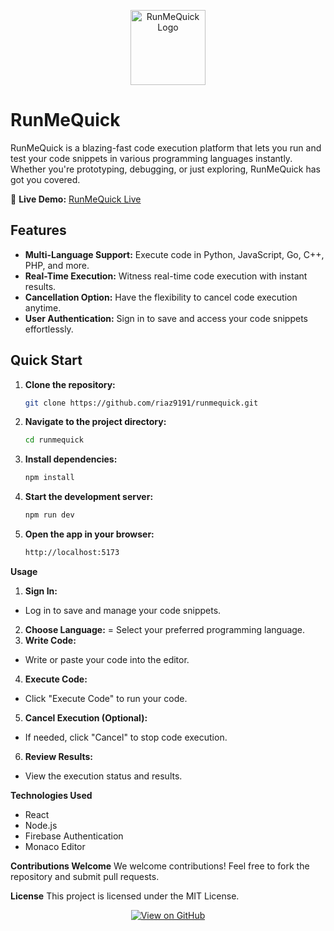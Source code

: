 <p align="center">
  <img src="https://i.ibb.co/YZWDnbB/icon-2-removebg-preview.png" alt="RunMeQuick Logo" width="120">
</p>

# RunMeQuick

RunMeQuick is a blazing-fast code execution platform that lets you run and test your code snippets in various programming languages instantly. Whether you're prototyping, debugging, or just exploring, RunMeQuick has got you covered.

🚀 **Live Demo:** [RunMeQuick Live](https://runmequick1.web.app/)

## Features

- **Multi-Language Support:** Execute code in Python, JavaScript, Go, C++, PHP, and more.
- **Real-Time Execution:** Witness real-time code execution with instant results.
- **Cancellation Option:** Have the flexibility to cancel code execution anytime.
- **User Authentication:** Sign in to save and access your code snippets effortlessly.

## Quick Start

1. **Clone the repository:**

   ```bash
   git clone https://github.com/riaz9191/runmequick.git

2. **Navigate to the project directory:**

   ```bash
   cd runmequick

3. **Install dependencies:**

   ```bash
   npm install

4. **Start the development server:**

    ```bash
    npm run dev

5. **Open the app in your browser:**

    ```bash
    http://localhost:5173

**Usage**
1. **Sign In:**
- Log in to save and manage your code snippets.
2. **Choose Language:**
= Select your preferred programming language.
3. **Write Code:**
- Write or paste your code into the editor.
4. **Execute Code:**
- Click "Execute Code" to run your code.
5. **Cancel Execution (Optional):**
- If needed, click "Cancel" to stop code execution.
6. **Review Results:**
- View the execution status and results.
  
**Technologies Used**
- React
- Node.js
- Firebase Authentication
- Monaco Editor

**Contributions Welcome**
We welcome contributions! Feel free to fork the repository and submit pull requests.

**License**
This project is licensed under the MIT License.

<p align="center">
  <a href="https://github.com/riaz9191/runmequick" target="_blank">
    <img src="https://img.shields.io/badge/View%20on%20GitHub-%23000000.svg?style=for-the-badge&logo=github" alt="View on GitHub">
  </a>
</p>
